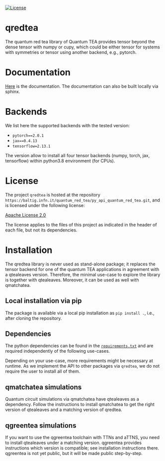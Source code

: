 [![License](https://img.shields.io/badge/License-Apache_2.0-blue.svg)](https://opensource.org/licenses/Apache-2.0)

qredtea
=======

The quantum red tea library of Quantum TEA provides tensor beyond the dense
tensor with numpy or cupy, which could be either tensor for systems with
symmetries or tensor using another backend, e.g., pytorch.

Documentation
=============

[Here](https://quantum_red_tea.baltig-pages.infn.it/py_api_quantum_red_tea/)
is the documentation. The documentation can also be built locally via sphinx.

Backends
========

We list here the supported backends with the tested version:

* `pytorch==2.0.1`
* `jax==0.4.13`
* `tensorflow=2.13.1`

The version allow to install all four tensor backends (numpy, torch, jax, tensorflow)
within python3.8 environment (for CPUs).

License
=======

The project ``qredtea`` is hosted at the repository
``https://baltig.infn.it/quantum_red_tea/py_api_quantum_red_tea.git``,
and is licensed under the following license:

[Apache License 2.0](LICENSE)

The license applies to the files of this project as indicated
in the header of each file, but not its dependencies.


Installation
============

The qredtea library is never used as stand-alone package; it replaces
the tensor backend for one of the quantum TEA applications in agreement
with a qtealeaves version. Therefore, the minimal use-case to explore
the library is together with qtealeaves. Moreover, it can be used as
well with qmatchatea.

Local installation via pip
--------------------------

The package is available via a local pip installation as `pip install .`,
i.e., after cloning the repository.

Dependencies
------------

The python dependencies can be found in the [``requirements.txt``](requirements.txt)
and are required independently of the following use-cases.

Depending on your use-case, more requirements might be necessary at runtime. As
we implement the API to other packages via `qredtea`, we do not require the user
to install all of them.

qmatchatea simulations
----------------------

Quantum circuit simulations via qmatchatea have qtealeaves as a
dependency. Follow the instructions to install qmatchatea to get
the right version of qtealeaves and a matching version of qredtea.

qgreentea simulations
---------------------

If you want to use the qgreentea toolchain with TTNs and aTTNS, you need to
install qtealeaves under a matching version. qgreentea provides instructions
which version is compatible; see installation instructions there. qgreentea
is not yet public, but it will be made public step-by-step.
